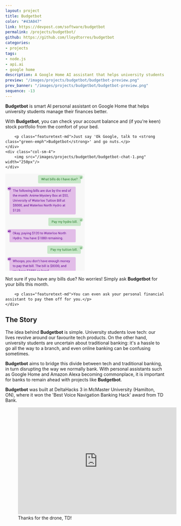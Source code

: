 ```yaml
---
layout: project
title: Budgetbot
color: "#43A047"
link: https://devpost.com/software/budgetbot
permalink: /projects/budgetbot/
github: https://github.com/lloydtorres/budgetbot
categories:
- projects
tags:
- node.js
- api.ai
- google home
description: A Google Home AI assistant that helps university students with finances. Winner of 'Best Voice Navigation Banking Hack' award at DeltaHacks 3.
preview: "/images/projects/budgetbot/budgetbot-preview.png"
prev_banner: "/images/projects/budgetbot/budgetbot-preview.png"
sequence: -13
---
```


<p class="featuretext-md"><strong class="green-emph">Budgetbot</strong> is smart AI personal assistant on Google Home that helps university students manage their finances better.</p>

<div class="row paddup paddown">
    <div class="col-sm-8">
        <p class="featuretext-md">With <strong class="green-emph">Budgetbot</strong>, you can check your account balance and (if you're keen) stock portfolio from the comfort of your bed.</p>

        <p class="featuretext-md">Just say 'Ok Google, talk to <strong class="green-emph">Budgetbot</strong>' and go nuts.</p>
    </div>
    <div class="col-sm-4">
        <img src="/images/projects/budgetbot/budgetbot-chat-1.png" width="250px"/>
    </div>
</div>

<div class="row paddup paddown">
    <div class="col-sm-4">
        <img src="/images/projects/budgetbot/budgetbot-chat-2.png" width="250px"/>
    </div>
    <div class="col-sm-8">
        <p class="featuretext-md">Not sure if you have any bills due? No worries! Simply ask  <strong class="green-emph">Budgetbot</strong> for your bills this month.</p>

        <p class="featuretext-md">You can even ask your personal financial assistant to pay them off for you.</p>
    </div>
</div>

## The Story

<p>The idea behind <strong class="green-emph">Budgetbot</strong> is simple. University students love tech: our lives revolve around our favourite tech products. On the other hand, university students are uncertain about traditional banking: it's a hassle to go all the way to a branch, and even online banking can be confusing sometimes.</p>

<p><strong class="green-emph">Budgetbot</strong> aims to bridge this divide between tech and traditional banking, in turn disrupting the way we normally bank. With personal assistants such as Google Home and Amazon Alexa becoming commonplace, it is important for banks to remain ahead with projects like <strong class="green-emph">Budgetbot</strong>.</p>

<p><strong class="green-emph">Budgetbot</strong> was built at DeltaHacks 3 in McMaster University (Hamilton, ON), where it won the 'Best Voice Navigation Banking Hack' award from TD Bank.</p>

<figure>
  <iframe src="https://www.facebook.com/plugins/post.php?href=https%3A%2F%2Fwww.facebook.com%2FMajorLeagueHacking%2Fphotos%2Fa.1361178883932786.1073742299.591858720864810%2F1361203440596997%2F%3Ftype%3D3&width=500" width="500" height="337" style="border:none;overflow:hidden" scrolling="no" frameborder="0" allowTransparency="true"></iframe>
  <figcaption>Thanks for the drone, TD!</figcaption>
</figure>
